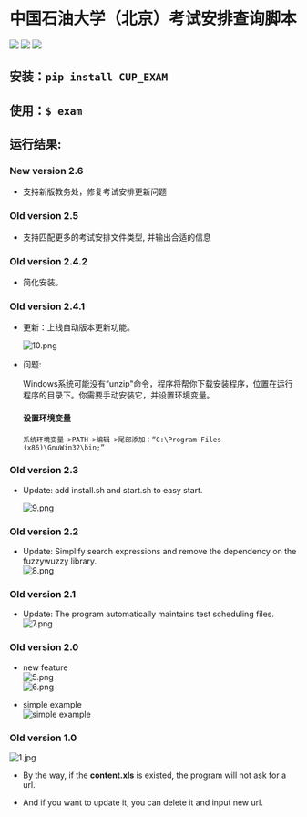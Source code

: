 # 中国石油大学（北京）考试安排查询脚本  

[![](https://img.shields.io/badge/author-RhythmLian-blue)](https://img.shields.io/badge/author-RhythmLian-blue)
[![](https://img.shields.io/badge/version-2.4.2-green)](https://img.shields.io/badge/version-2.4.2-green)
[![](https://img.shields.io/badge/License-MIT-yellow)](https://img.shields.io/badge/License-MIT-yellow)

## 安装：`pip install CUP_EXAM`
## 使用：`$ exam`

## 运行结果:  

### New version 2.6

- 支持新版教务处，修复考试安排更新问题

### Old version 2.5

- 支持匹配更多的考试安排文件类型, 并输出合适的信息

### Old version 2.4.2

- 简化安装。

### Old version 2.4.1

- 更新：上线自动版本更新功能。

  ![10.png](https://github.com/Rhythmicc/CUP_EXAM/blob/master/img/10.png?raw=true)

- 问题:

  Windows系统可能没有“unzip"命令，程序将帮你下载安装程序，位置在运行程序的目录下。你需要手动安装它，并设置环境变量。

  #### 设置环境变量
  
  ```shell
  系统环境变量->PATH->编辑->尾部添加：“C:\Program Files (x86)\GnuWin32\bin;”
  ```

### Old version 2.3

- Update: add install.sh and start.sh to easy start.

  ![9.png](https://github.com/Rhythmicc/CUP_EXAM/blob/master/img/9.png?raw=true)

### Old version 2.2
- Update: Simplify search expressions and remove the dependency on the fuzzywuzzy library.   
  ![8.png](https://github.com/Rhythmicc/CUP_EXAM/blob/master/img/8.png?raw=true) 

### Old version 2.1
- Update: The program automatically maintains test scheduling files.  
  ![7.png](https://github.com/Rhythmicc/CUP_EXAM/blob/master/img/7.png?raw=true)  

### Old version 2.0  
- new feature  
  ![5.png](https://github.com/Rhythmicc/CUP_EXAM/blob/master/img/5.png?raw=true)  
  ![6.png](https://github.com/Rhythmicc/CUP_EXAM/blob/master/img/6.png?raw=true)  



- simple example  
  ![simple example](https://github.com/Rhythmicc/CUP_EXAM/blob/master/img/4.png?raw=true)  

### Old version 1.0  
![1.jpg](https://github.com/Rhythmicc/CUP_EXAM/blob/master/img/1.jpg?raw=true)  

- By the way, if the **content.xls** is existed, the program will not ask for a url. 

- And if you want to update it, you can delete it and input new url. 